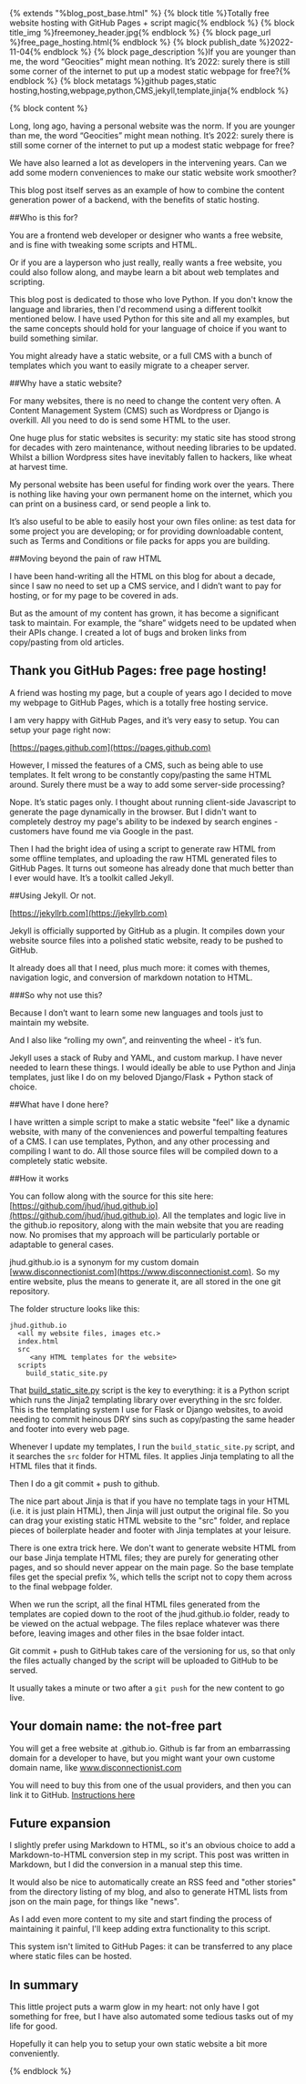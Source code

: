 {% extends "%blog_post_base.html" %}
{% block title %}Totally free website hosting with GitHub Pages + script magic{% endblock %}
{% block title_img %}freemoney_header.jpg{% endblock %}
{% block page_url %}free_page_hosting.html{% endblock %}
{% block publish_date %}2022-11-04{% endblock %}
{% block page_description %}If you are younger than me, the word “Geocities” might mean nothing. It’s 2022: surely there is still some corner of the internet to put up a modest static webpage for free?{% endblock %}
{% block metatags %}github pages,static hosting,hosting,webpage,python,CMS,jekyll,template,jinja{% endblock %}

{% block content %}


Long, long ago, having a personal website was the norm. If you are younger than me, the word “Geocities” might mean nothing. It’s 2022: surely there is still some corner of the internet to put up a modest static webpage for free?

We have also learned a lot as developers in the intervening years. Can we add some modern conveniences to make our static website work smoother?

This blog post itself serves as an example of how to combine the content generation power of a backend, with the benefits of static hosting.


##Who is this for?

You are a frontend web developer or designer who wants a free website, and is fine with tweaking some scripts and HTML.

Or if you are a layperson who just really, really wants a free website, you could also follow along, and maybe learn a bit about web templates and scripting.

This blog post is dedicated to those who love Python. If you don't know the language and libraries, then I'd recommend using a different toolkit mentioned below. I have used Python for this site and all my examples, but the same concepts should hold for your language of choice if you want to build something similar.

You might already have a static website, or a full CMS with a bunch of templates which you want to easily migrate to a cheaper server.


##Why have a static website?

For many websites, there is no need to change the content very often. A Content Management System (CMS) such as Wordpress or Django is overkill. All you need to do is send some HTML to the user.

One huge plus for static websites is security: my static site has stood strong for decades with zero maintenance, without needing libraries to be updated. Whilst a billion Wordpress sites have inevitably fallen to hackers, like wheat at harvest time.

My personal website has been useful for finding work over the years. There is nothing like having your own permanent home on the internet, which you can print on a business card, or send people a link to.

It’s also useful to be able to easily host your own files online: as test data for some project you are developing; or for providing downloadable content, such as Terms and Conditions or file packs for apps you are building.


##Moving beyond the pain of raw HTML

I have been hand-writing all the HTML on this blog for about a decade, since I saw no need to set up a CMS service, and I didn’t want to pay for hosting, or for my page to be covered in ads.

But as the amount of my content has grown, it has become a significant task to maintain. For example, the “share” widgets need to be updated when their APIs change. I created a lot of bugs and broken links from copy/pasting from old articles.


## Thank you GitHub Pages: free page hosting!

A friend was hosting my page, but a couple of years ago I decided to move my webpage to GitHub Pages, which is a totally free hosting service.

I am very happy with GitHub Pages, and it’s very easy to setup. You can setup your page right now:

[https://pages.github.com](https://pages.github.com)

However, I missed the features of a CMS, such as being able to use templates. It felt wrong to be constantly copy/pasting the same HTML around. Surely there must be a way to add some server-side processing?

Nope. It’s static pages only. I thought about running client-side Javascript to generate the page dynamically in the browser. But I didn't want to completely destroy my page's ability to be indexed by search engines - customers have found me via Google in the past.

Then I had the bright idea of using a script to generate raw HTML from some offline templates, and uploading the raw HTML generated files to GitHub Pages. It turns out someone has already done that much better than I ever would have. It’s a toolkit called Jekyll.


##Using Jekyll. Or not.

[https://jekyllrb.com](https://jekyllrb.com)

Jekyll is officially supported by GitHub as a plugin. It compiles down your website source files into a polished static website, ready to be pushed to GitHub.

It already does all that I need, plus much more: it comes with themes, navigation logic, and conversion of markdown notation to HTML.


###So why not use this?

Because I don’t want to learn some new languages and tools just to maintain my website.

And I also like “rolling my own”, and reinventing the wheel - it’s fun. 

Jekyll uses a stack of Ruby and YAML, and custom markup. I have never needed to learn these things. I would ideally be able to use Python and Jinja templates, just like I do on my beloved Django/Flask + Python stack of choice.


##What have I done here?

I have written a simple script to make a static website "feel" like a dynamic website, with many of the conveniences and powerful tempalting features of a CMS. I can use templates, Python, and any other processing and compiling I want to do. All those source files will be compiled down to a completely static website.


##How it works

You can follow along with the source for this site here: [https://github.com/jhud/jhud.github.io](https://github.com/jhud/jhud.github.io). All the templates and logic live in the github.io repository, along with the main website that you are reading now. No promises that my approach will be particularly portable or adaptable to general cases.

jhud.github.io is a synonym for my custom domain [www.disconnectionist.com](https://www.disconnectionist.com). So my entire website, plus the means to generate it, are all stored in the one git repository.


The folder structure looks like this:

```
jhud.github.io
  <all my website files, images etc.>
  index.html
  src
     <any HTML templates for the website>
  scripts
    build_static_site.py
```

That [build_static_site.py](https://github.com/jhud/jhud.github.io/blob/main/scripts/build_static_site.py) script is the key to everything: it is a Python script which runs the Jinja2 templating library over everything in the src folder. This is the templating system I use for Flask or Django websites, to avoid needing to commit heinous DRY sins such as copy/pasting the same header and footer into every web page.

Whenever I update my templates, I run the ```build_static_site.py``` script, and it searches the ```src``` folder for HTML files. It applies Jinja templating to all the HTML files that it finds.

Then I do a git commit + push to github.

The nice part about Jinja is that if you have no template tags in your HTML (i.e. it is just plain HTML), then Jinja will just output the original file. So you can drag your existing static HTML website to the "src" folder, and replace pieces of boilerplate header and footer with Jinja templates at your leisure.

There is one extra trick here. We don't want to generate website HTML from our base Jinja template HTML files; they are purely for generating other pages, and so should never appear on the main page. So the base template files get the special prefix %, which tells the script not to copy them across to the final webpage folder.

When we run the script, all the final HTML files generated from the templates are copied down to the root of the jhud.github.io folder, ready to be viewed on the actual webpage. The files replace whatever was there before, leaving images and other files in the bsae folder intact.

Git commit + push to GitHub takes care of the versioning for us, so that only the files actually changed by the script will be uploaded to GitHub to be served.

It usually takes a minute or two after a ```git push``` for the new content to go live.


## Your domain name: the not-free part

You will get a free website at <yourname>.github.io. Github is far from an embarrassing domain for a developer to have, but you might want your own custome domain name, like www.disconnectionist.com
	
You will need to buy this from one of the usual providers, and then you can link it to GitHub. [Instructions here](https://docs.github.com/en/pages/configuring-a-custom-domain-for-your-github-pages-site)


## Future expansion

I slightly prefer using Markdown to HTML, so it's an obvious choice to add a Markdown-to-HTML conversion step in my script. This post was written in Markdown, but I did the conversion in a manual step this time.

It would also be nice to automatically create an RSS feed and "other stories" from the directory listing of my blog, and also to generate HTML lists from json on the main page, for things like "news".

As I add even more content to my site and start finding the process of maintaining it painful, I'll keep adding extra functionality to this script.

This system isn't limited to GitHub Pages: it can be transferred to any place where static files can be hosted.


## In summary

This little project puts a warm glow in my heart: not only have I got something for free, but I have also automated some tedious tasks out of my life for good.

Hopefully it can help you to setup your own static website a bit more conveniently.

{% endblock %}